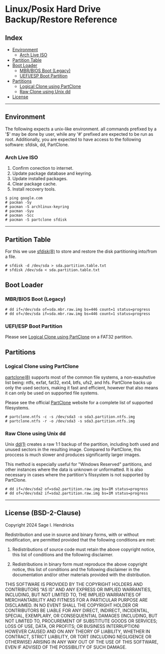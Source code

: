 # Linux/Posix Hard Drive Backup/Restore Reference

## Index
 
  - [Environment](#environment)
    * [Arch Live ISO](#arch-live-iso)
  - [Partition Table](#partition-table)
  - [Boot Loader](#boot-loader)
    * [MBR/BIOS Boot (Legacy)](#mbrbios-boot-legacy)
    * [UEFI/ESP Boot Partition](#uefiesp-boot-partition)
  - [Partitions](#partitions)
    * [Logical Clone using PartClone](#logical-clone-using-partclone)
    * [Raw Clone using Unix dd](#raw-clone-using-unix-dd)
  - [License](#license-bsd-2-clause)

---

## Environment

The following expects a unix-like environment. all commands prefixed by a '$'
may be done by user, while any '#' prefixed are expected to be run as root.
Additionally, you are expected to have access to the following software: 
sfdisk, dd, PartClone.

### Arch Live ISO

  1. Confirm conection to internet.
  2. Update package database and keyring.
  3. Update installed packages.
  4. Clear package cache.
  5. Install recovery tools.

    $ ping google.com
    # pacman -Sy
    # pacman -S archlinux-keyring
    # pacman -Syu
    # pacman -Scc
    # pacman -S partclone sfdisk

---

## Partition Table

For this we use [sfdisk(8)] to store and restore the disk partitioning
into/from a file.

    # sfdisk -d /dev/sda > sda.partition.table.txt
    # sfdisk /dev/sda < sda.partition.table.txt

## Boot Loader

### MBR/BIOS Boot (Legacy)

    # dd if=/dev/sda of=sda.mbr.raw.img bs=446 count=1 status=progress
    # dd of=/dev/sda if=sda.mbr.raw.img bs=446 count=1 status=progress

### UEFI/ESP Boot Partition

Please see [Logical Clone using PartClone](#logical-clone-using-partclone)
on a FAT32 partition.

## Partitions

### Logical Clone using PartClone

[partclone(8)] supports most of the common file systems, a non-exauhstive list 
being: ntfs, exfat, fat32, ext4, btfs, ufs2, and hfs. PartClone backs up only 
the used sectors, making it fast and efficient, however that also means it can 
only be used on supported file systems.

Please see the official [PartClone] website for a complete list of 
supported filesystems.

    # partclone.ntfs -c -s /dev/sda3 -o sda3.partition.ntfs.img
    # partclone.ntfs -r -o /dev/sda3 -s sda3.partition.ntfs.img

### Raw Clone using Unix dd

Unix [dd(1)] creates a raw 1:1 backup of the partition, including both used and 
unused sectors in the resulting image. Compared to PartClone, this proccess is 
much slower and produces significantly larger images.

This method is especially useful for "Windows Reserved" partitions, and other 
instances where the data is unknown or unformatted. It is also necessary in 
cases where the partition's filssystem is not supported by PartClone.

    # dd if=/dev/sda2 of=sda2.partition.raw.img bs=1M status=progress
    # dd of=/dev/sda2 if=sda2.partition.raw.img bs=1M status=progress

[dd(1)]: https://www.man7.org/linux/man-pages/man1/dd.1.html
[sfdisk(8)]: https://www.man7.org/linux/man-pages/man8/sfdisk.8.html
[partclone(8)]: https://manpages.org/partclone/8
[PartClone]: https://partclone.org

---

## License (BSD-2-Clause)

Copyright 2024 Sage I. Hendricks

Redistribution and use in source and binary forms, with or without 
modification, are permitted provided that the following conditions are met:

  1. Redistributions of source code must retain the above copyright notice, 
     this list of conditions and the following disclaimer.

  2. Redistributions in binary form must reproduce the above copyright notice, 
     this list of conditions and the following disclaimer in the documentation 
     and/or other materials provided with the distribution.

THIS SOFTWARE IS PROVIDED BY THE COPYRIGHT HOLDERS AND CONTRIBUTORS “AS IS” AND 
ANY EXPRESS OR IMPLIED WARRANTIES, INCLUDING, BUT NOT LIMITED TO, THE IMPLIED 
WARRANTIES OF MERCHANTABILITY AND FITNESS FOR A PARTICULAR PURPOSE ARE 
DISCLAIMED. IN NO EVENT SHALL THE COPYRIGHT HOLDER OR CONTRIBUTORS BE LIABLE 
FOR ANY DIRECT, INDIRECT, INCIDENTAL, SPECIAL, EXEMPLARY, OR CONSEQUENTIAL 
DAMAGES (INCLUDING, BUT NOT LIMITED TO, PROCUREMENT OF SUBSTITUTE GOODS OR 
SERVICES; LOSS OF USE, DATA, OR PROFITS; OR BUSINESS INTERRUPTION) HOWEVER 
CAUSED AND ON ANY THEORY OF LIABILITY, WHETHER IN CONTRACT, STRICT LIABILITY, 
OR TORT (INCLUDING NEGLIGENCE OR OTHERWISE) ARISING IN ANY WAY OUT OF THE USE 
OF THIS SOFTWARE, EVEN IF ADVISED OF THE POSSIBILITY OF SUCH DAMAGE.

